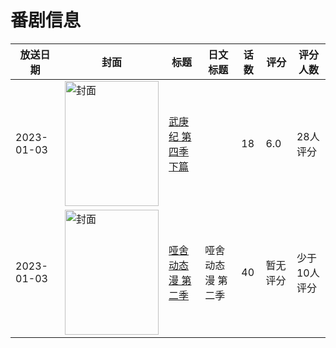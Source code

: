 # 番剧信息

|放送日期|封面|标题|日文标题|话数|评分|评分人数|
|---|---|---|---|---|---|---|
|2023-01-03|<img src="https://lain.bgm.tv/pic/cover/c/fd/af/413616_6lZ7V.jpg" alt="封面" style="width:150px;height:200px;object-fit:cover;">|[武庚纪 第四季 下篇](https://bangumi.tv/subject/413616)||18|6.0|28人评分|
|2023-01-03|<img src="https://lain.bgm.tv/pic/cover/c/cd/98/525849_f84Zu.jpg" alt="封面" style="width:150px;height:200px;object-fit:cover;">|[哑舍 动态漫 第二季](https://bangumi.tv/subject/525849)|哑舍 动态漫 第二季|40|暂无评分|少于10人评分|
